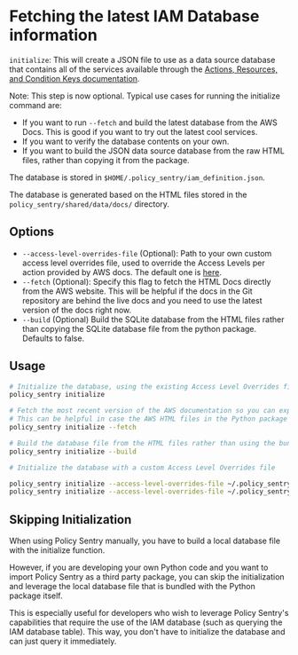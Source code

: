 Fetching the latest IAM Database information
============================================

`initialize`: This will create a JSON file to use as a data source database that contains all of the services available through the [Actions, Resources, and Condition Keys documentation](https://docs.aws.amazon.com/IAM/latest/UserGuide/reference_policies_actions-resources-contextkeys.html).

Note: This step is now optional. Typical use cases for running the initialize command are:

-   If you want to run `--fetch` and build the latest database from the AWS Docs. This is good if you want to try out the latest cool services.
-   If you want to verify the database contents on your own.
-   If you want to build the JSON data source database from the raw HTML files, rather than copying it from the package.

The database is stored in `$HOME/.policy_sentry/iam_definition.json`.

The database is generated based on the HTML files stored in the `policy_sentry/shared/data/docs/` directory.

Options
-------

-   `--access-level-overrides-file` (Optional): Path to your own custom access level overrides file, used to override the Access Levels per action provided by AWS docs. The default one is [here](https://github.com/salesforce/policy_sentry/blob/master/policy_sentry/shared/data/access-level-overrides.yml).
-   `--fetch` (Optional): Specify this flag to fetch the HTML Docs directly from the AWS website. This will be helpful if the docs in the Git repository are behind the live docs and you need to use the latest version of the docs right now.
-   `--build` (Optional) Build the SQLite database from the HTML files rather than copying the SQLite database file from the python package. Defaults to false.

Usage
-----

```bash
# Initialize the database, using the existing Access Level Overrides file
policy_sentry initialize

# Fetch the most recent version of the AWS documentation so you can experiment with new services.
# This can be helpful in case the AWS HTML files in the Python package are outdated, even if it is a week old
policy_sentry initialize --fetch

# Build the database file from the HTML files rather than using the bundled binary.
policy_sentry initialize --build

# Initialize the database with a custom Access Level Overrides file

policy_sentry initialize --access-level-overrides-file ~/.policy_sentry/access-level-overrides.yml
policy_sentry initialize --access-level-overrides-file ~/.policy_sentry/overrides-resource-policies.yml
```

Skipping Initialization
-----------------------

When using Policy Sentry manually, you have to build a local database file with the initialize function.

However, if you are developing your own Python code and you want to import Policy Sentry as a third party package, you can skip the initialization and leverage the local database file that is bundled with the Python package itself.

This is especially useful for developers who wish to leverage Policy Sentry's capabilities that require the use of the IAM database (such as querying the IAM database table). This way, you don't have to initialize the database and can just query it immediately.
